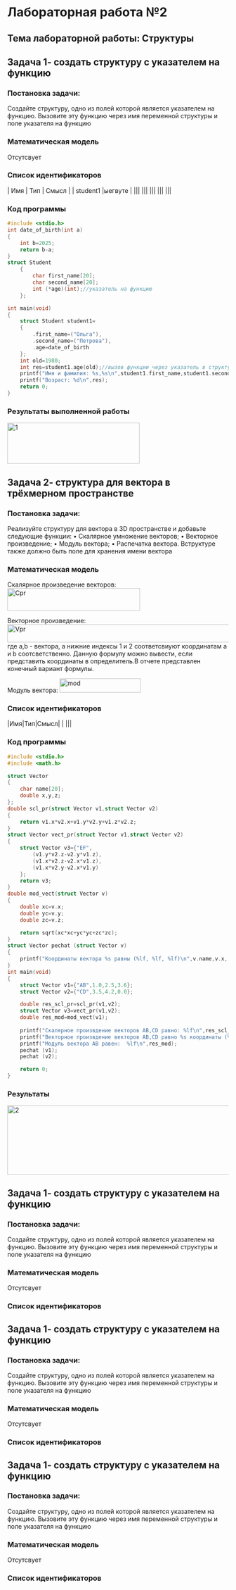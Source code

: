 # Лабораторная работа №2
## Тема лабораторной работы: Структуры
##  Задача 1- создать структуру с указателем на функцию
### Постановка задачи:
Создайте структуру, одно из полей которой является указателем на функцию. Вызовите эту функцию через имя переменной структуры и поле указателя на функцию
### Математическая модель 
Отсутсвует
### Список идентификаторов
|    Имя    |    Тип    |          Смысл          |
| student1  |ыегвуте |
|||
|||
|||
|||
|||
### Код программы
```c
#include <stdio.h>
int date_of_birth(int a)
{
    int b=2025;
    return b-a;
}
struct Student
    {
        char first_name[20];
        char second_name[20];
        int (*age)(int);//указатель на функцию
    };

int main(void)
{
    struct Student student1=
    {
        .first_name=("Ольга"),
        .second_name=("Петрова"),
        .age=date_of_birth
    };
    int old=1980;
    int res=student1.age(old);//вызов функции через указатель в структуре
    printf("Имя и фамилия: %s,%s\n",student1.first_name,student1.second_name);
    printf("Возраст: %d\n",res);
    return 0;
}
```
### Результаты выполненной работы
<img width="301" height="93" alt="1" src="https://github.com/user-attachments/assets/c8b38f6f-a778-4c38-a15c-a5e37356ea59" />

##  Задача 2- структура для вектора в трёхмерном пространстве
### Постановка задачи:
 Реализуйте структуру для вектора в 3D пространстве и добавьте следующие функции:
 • Скалярное умножение векторов;
 • Векторное произведение;
 • Модуль вектора;
 • Распечатка вектора.
 Вструктуре также должно быть поле для хранения имени вектора
### Математическая модель 
Скалярное произведение векторов: <img width="302" height="51" alt="Cpr" src="https://github.com/user-attachments/assets/9c85f446-3723-4815-a413-b2d71186ed6c" />

Векторное произведение:  <img width="532" height="41" alt="Vpr" src="https://github.com/user-attachments/assets/86127e46-5a22-40d0-95aa-741c3e5e1129" />
где a,b - вектора, а нижние индексы 1 и 2 соответсвиуют координатам a и b соотсветственно. Данную формулу можно вывести, если представить координаты в определитель.В отчете представлен конечный вариант формулы.

Модуль вектора: <img width="185" height="32" alt="mod" src="https://github.com/user-attachments/assets/8ab24574-fda3-4830-bae9-77634258d2b9" />

### Список идентификаторов
|Имя|Тип|Смысл|
|   |||
### Код программы
```c
#include <stdio.h>
#include <math.h>

struct Vector
{
    char name[20];
    double x,y,z;
};
double scl_pr(struct Vector v1,struct Vector v2)
{
    return v1.x*v2.x+v1.y*v2.y+v1.z*v2.z;
}
struct Vector vect_pr(struct Vector v1,struct Vector v2)
{
    struct Vector v3={"EF",
        (v1.y*v2.z-v2.y*v1.z),
        (v1.x*v2.z-v2.x*v1.z),
        (v1.x*v2.y-v2.x*v1.y)
    };
    return v3;
}
double mod_vect(struct Vector v)
{
    double xc=v.x;
    double yc=v.y;
    double zc=v.z;

    return sqrt(xc*xc+yc*yc+zc*zc);
}
struct Vector pechat (struct Vector v)
{
    printf("Координаты вектора %s равны (%lf, %lf, %lf)\n",v.name,v.x, v.y, v.z);
}
int main(void)
{
    struct Vector v1={"AB",1.0,2.5,3.6};
    struct Vector v2={"CD",3.5,4.2,0.0};

    double res_scl_pr=scl_pr(v1,v2);
    struct Vector v3=vect_pr(v1,v2);
    double res_mod=mod_vect(v1);
    
    printf("Cкалярное произвдение векторов AB,CD равно: %lf\n",res_scl_pr);
    printf("Векторное произвдение векторов AB,CD равно %s координаты (%lf, %lf, %lf) \n",v3.name,v3.x,v3.y,v3.z);
    printf("Модуль вектора AB равен:  %lf\n",res_mod);
    pechat (v1);
    pechat (v2);

    return 0;
}
```
### Результаты

<img width="893" height="157" alt="2" src="https://github.com/user-attachments/assets/f6edb551-f824-480c-9d62-e07b08f71f54" />

##  Задача 1- создать структуру с указателем на функцию
### Постановка задачи:
Создайте структуру, одно из полей которой является указателем на функцию. Вызовите эту функцию через имя переменной структуры и поле указателя на функцию
### Математическая модель 
Отсутсвует
### Список идентификаторов


##  Задача 1- создать структуру с указателем на функцию
### Постановка задачи:
Создайте структуру, одно из полей которой является указателем на функцию. Вызовите эту функцию через имя переменной структуры и поле указателя на функцию
### Математическая модель 
Отсутсвует
### Список идентификаторов


##  Задача 1- создать структуру с указателем на функцию
### Постановка задачи:
Создайте структуру, одно из полей которой является указателем на функцию. Вызовите эту функцию через имя переменной структуры и поле указателя на функцию
### Математическая модель 
Отсутсвует
### Список идентификаторов
